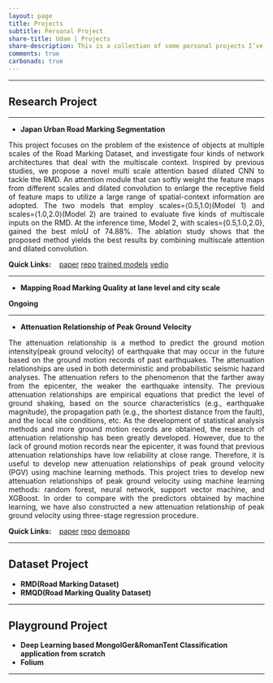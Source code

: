 ```yaml
---
layout: page
title: Projects
subtitle: Personal Project
share-title: Udam | Projects
share-description: This is a collection of some personal projects I’ve worked on.
comments: true
carbonads: true
---
```


---
## Research Project
---

- **Japan Urban Road Marking Segmentation**

<p align = "justify">
This project focuses on the problem of the existence of objects at multiple scales of the Road Marking Dataset, and investigate four kinds of network architectures that deal with the multiscale context. Inspired by previous studies, we propose a novel multi scale attention based dilated CNN to tackle the RMD. An attention module that can softly weight the feature maps from different scales and dilated convolution to enlarge the receptive field of feature maps to utilize a large range of spatial-context information are adopted. The two models that employ scales=⟨0.5,1.0⟩(Model 1) and scales=⟨1.0,2.0⟩(Model 2) are trained to evaluate five kinds of multiscale inputs on the RMD. At the inference time, Model 2, with scales={0.5,1.0,2.0}, gained the best mIoU of 74.88%. The ablation study shows that the proposed method yields the best results by combining multiscale attention and dilated convolution. 
</p>

<div style="text-align:left">
<strong>Quick Links:</strong> &nbsp;&nbsp; 
<a href="https://www.mdpi.com/2072-4292/14/18/4508/htm" role="button" class="btn btn-primary">paper</a> 
<a href="https://github.com/chiba1sonny/Semantic-Segmentation-for-RMD" class="btn btn-primary">repo</a>
<a href="https://www.youtube.com/watch?v=9xcYjRMyXr4" class="btn btn-primary">trained models</a> 
<a href="https://www.youtube.com/watch?v=9xcYjRMyXr4" class="btn btn-primary">vedio</a> 
</div>

---
- **Mapping Road Marking Quality at lane level and city scale**

**Ongoing**

---
- **Attenuation Relationship of Peak Ground Velocity**

<p align = "justify">
The attenuation relationship is a method to predict the ground motion intensity(peak ground velocity) of earthquake that may occur in the future based on the ground motion records of past earthquakes. The attenuation relationships are used in both deterministic and probabilistic seismic hazard analyses. The attenuation refers to the phenomenon that the farther away from the epicenter, the weaker the earthquake intensity. The previous attenuation relationships are empirical equations that predict the level of ground shaking, based on the source characteristics (e.g., earthquake magnitude), the propagation path (e.g., the shortest distance from the fault), and the local site conditions, etc. As the development of statistical analysis methods and more ground motion records are obtained, the research of attenuation relationship has been greatly developed. However, due to the lack of ground motion records near the epicenter, it was found that previous attenuation relationships have low reliability at close range. Therefore, it is useful to develop new attenuation relationships of peak ground velocity (PGV) using machine learning methods. This project tries to develop new attenuation relationships of peak ground velocity using machine learning methods: random forest, neural network, support vector machine, and XGBoost. In order to compare with the predictors obtained by machine learning, we have also constructed a new attenuation relationship of peak ground velocity using three-stage regression procedure.
</p>

<div style="text-align:left">
<strong>Quick Links:</strong> &nbsp;&nbsp; 
<a href="https://arxiv.org/abs/2111.00220" role="button" class="btn btn-primary">paper</a> 
<a href="https://github.com/chiba1sonny/Pgv-attenuation-" class="btn btn-primary">repo</a>
<a href="https://github.com/chiba1sonny/PGV-Prediction-Streamlit-demo">demoapp</a> 
</div>

---

## Dataset Project
- **RMD(Road Marking Dataset)**
- **RMQD(Road Marking Quality Dataset)**

---

## Playground Project
- **Deep Learning based MongolGer&RomanTent Classification application from scratch**
- **Folium**

---
